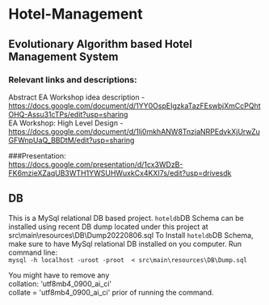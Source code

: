 # Hotel-Management
## Evolutionary Algorithm based Hotel Management System<br />
### Relevant links and descriptions: <br />
Abstract EA Workshop idea description - <br />
https://docs.google.com/document/d/1YY0OspEIgzkaTazFEswbjXmCcPQhtOHQ-Assu31cTPs/edit?usp=sharing<br />
EA Workshop: High Level Design - <br />
https://docs.google.com/document/d/1lj0mkhANW8TnzjaNRPEdvkXjUrwZuGFWnpUaQ_BBDtM/edit?usp=sharing<br />

###Presentation:<br/>
https://docs.google.com/presentation/d/1cx3WDzB-FK6mzieXZaqUB3WTH1YWSUHWuxkCx4KXI7s/edit?usp=drivesdk

## DB <br>
This is a MySql relational DB based project.
`hoteldb`DB Schema can be installed using recent DB dump located under
this project at src\main\resources\DB\Dump20220806.sql
To Install `hoteldb`DB Schema, make sure to have MySql relational DB installed on you computer.
Run command line: <br>
`mysql -h localhost -uroot -proot  < src\main\resources\DB\Dump.sql`


You might have to remove any <br>
collation: 'utf8mb4_0900_ai_ci' <br>
collate = 'utf8mb4_0900_ai_ci'
prior of running the command.

